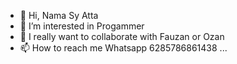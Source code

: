 - 👋 Hi, Nama Sy Atta
- 👀 I’m interested in Progammer
- 💞️ I really want to collaborate with Fauzan or Ozan
- 📫 How to reach me Whatsapp 6285786861438  ...

<!---
AttaGans/AttaGans is a ✨ special ✨ repository because its `README.md` (this file) appears on your GitHub profile.
You can click the Preview link to take a look at your changes.
--->
